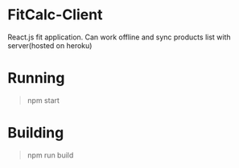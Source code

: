 # FitCalc-Client
React.js fit application. Can work offline and sync products list with server(hosted on heroku)

# Running
> npm start

# Building
> npm run build